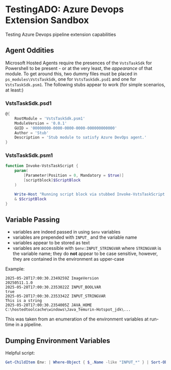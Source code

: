 # TestingADO: Azure Devops Extension Sandbox

Testing Azure Devops pipeline extension capabilities

## Agent Oddities

Microsoft Hosted Agents require the presences of the `VstsTaskSdk` for Powershell to be present - or at the very least, the _appearance_ of that module.  To get around this, two dummy files must be placed in `ps_modules\VstsTaskSdk`, one for `VstsTaskSdk.psd1` and one for `VstsTaskSdk.psm1`.  The following stubs appear to work (for simple scenarios, at least:)

### VstsTaskSdk.psd1
```powershell
@{
    RootModule = 'VstsTaskSdk.psm1'
    ModuleVersion = '0.0.1'
    GUID = '00000000-0000-0000-0000-000000000000'
    Author = 'Stub'
    Description = 'Stub module to satisfy Azure DevOps agent.'
}
```

### VstsTaskSdk.psm1

```powershell
function Invoke-VstsTaskScript {
    param(
        [Parameter(Position = 0, Mandatory = $true)]
        [scriptblock]$ScriptBlock
    )

    Write-Host "Running script block via stubbed Invoke-VstsTaskScript..."
    & $ScriptBlock
}
```

## Variable Passing

* variables are indeed passed in using `$env` variables
* variables are prepended with `INPUT_` and the variable name
* variables appear to be stored as text
* variables are accessible with `$env:INPUT_STRINGVAR` where `STRINGVAR` is the variable name; they do **not** appear to be case sensitive, however, they are contained in the environment as upper-case

Example:

```
2025-05-28T17:00:30.2349259Z ImageVersion                                                    20250511.1.0                                           
2025-05-28T17:00:30.2353022Z INPUT_BOOLVAR                                                   true                                                   
2025-05-28T17:00:30.2353342Z INPUT_STRINGVAR                                                 This is a string                                       
2025-05-28T17:00:30.2354005Z JAVA_HOME                                                       C:\hostedtoolcache\windows\Java_Temurin-Hotspot_jdk\...
```

This was taken from an enumeration of the environment variables at run-time in a pipeline.

## Dumping Environment Variables

Helpful script:

```powershell
Get-ChildItem Env: | Where-Object { $_.Name -like "INPUT_*" } | Sort-Object Name | Format-Table -AutoSize Name, Value
```